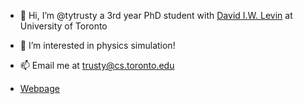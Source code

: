 - 👋 Hi, I’m @tytrusty a 3rd year PhD student with [David I.W. Levin](http://142.93.146.228/researchdb/) at University of Toronto
- 👀 I’m interested in physics simulation!
- 📫 Email me at trusty@cs.toronto.edu 

- [Webpage](http://www.dgp.toronto.edu/~trusty/)

<!---
tytrusty/tytrusty is a ✨ special ✨ repository because its `README.md` (this file) appears on your GitHub profile.
You can click the Preview link to take a look at your changes.
--->
